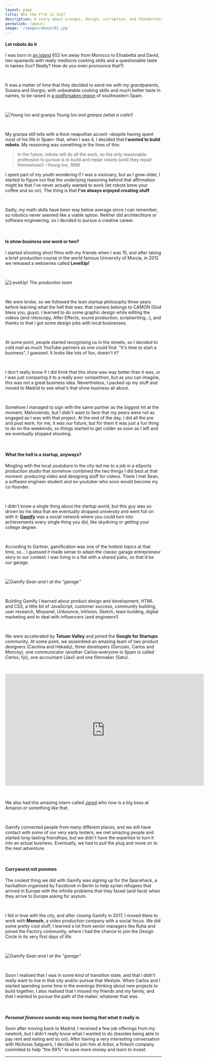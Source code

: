 ```yaml
---
layout: page
title: Who the f*ck is Ivo?
description: A story about oranges, design, corruption, and thunderstorms
permalink: /about/
image: '/images/about/01.jpg'
---
```


#### Let robots do it

I was born in [an island](https://unsplash.com/photos/BghGseQbAkA) 652 km away from Morocco to Elisabetta and David, two spaniards with really mediocre cooking skills and a questionable taste in names (Ivo? Really? How do you even pronounce that?)

<br>

It was a matter of time that they decided to send me with my grandparents, Susana and Giorgio,  with unbeatable cooking skills and much better taste in names, to be raised in [a godforsaken region](https://es.wikipedia.org/wiki/Murcia) of southeastern Spain.

<br>

![Young Ivo and granpa]({{site.baseurl}}/images/about/granpa-and-ivo.jpg)
*Young Ivo and granpa (what a cutie!)*

<br>

My granpa still tells with a thick neapolitan accent –despite having spent most of his life in Spain– that, when I was 4, I decided that <strong>I wanted to build robots</strong>. My reasoning was something in the lines of this:

> In the future, robots will do all the work, so the only reasonable profession to pursue is to build and repair robots (until they repair themselves!)
–<i>Young Ivo, 1998</i>

<!-- (Yes, I'm quoting myself. This is <i>my</i> website, isn't it?)

<br> -->

I spent part of my youth wondering if I was a visionary, but as I grew older, I started to figure out that the underlying reasoning behind that affirmation might be that I've never actually wanted to work (let robots brew your coffee and so on). The thing is that <strong>I've always enjoyed creating stuff</strong>. 

<br>

Sadly, my math skills have been way below average since I can remember, so robotics never seemed like a viable option. Neither did architechture or software engineering, so I decided to pursue a creative career.

<br>

#### Is <i>show business</i> one word or two?

I started shooting short films with my friends when I was 15, and after taking a brief production course in the world famous University of Murcia, in 2012 we released a webseries called <strong>LevelUp!</strong>

<br>

![LevelUp!]({{site.baseurl}}/images/about/02.jpeg)
*The production team*

<br>

We were broke, so we followed the <i>lean startup</i> philosophy three years before learning what the hell that was: that camera belongs to CAMON (God bless you, guys). I learned to do some graphic design while editing the videos (and rotoscopy, After Effects, sound production, scriptwriting...), and thanks to that I got some design jobs with local businesses.

<br>

At some point, people started recognising us in the streets, so I decided to cold mail as much YouTube partners as one could find. "It's time to start a business", I guessed. It looks like lots of fun, doesn't it?

<br>

I don't really know if I did think that this show was way better than it was, or I was just comparing it to a really poor competition, but as you can imagine, this was not a great business idea. Nevertheless, I packed up my stuff and moved to Madrid to see what's that show business all about.

<br>

Somehow I managed to sign with the same partner as the biggest hit at the moment, Malviviendo, but I didn't want to face that my peers were not as engaged as I was with that project. At the end of the day, I did all the pre and post work; for me, it was <i>our</i> future, but for them it was just a fun thing to do on the weekends, so things started to get colder as soon as I left and we eventually stopped shooting.

<br>

#### What the hell is a startup, anyways?

Mingling with the local <i>youtubers</i> in the city led me to a job in a eSports production studio that somehow combined the two things I did best at that moment: producing video and designing stuff for videos. There I met Sean, a software engineer student and ex-youtuber who soon would become my co-founder.

<br>

I didn't know a single thing about the startup world, but this guy was so driven by his idea that we eventually dropped university and went full on with it: <a href="gamify"><strong>Gamify</strong></a> was a social network where you could turn into achievements every single thing you did, like skydiving or getting your college degree.

<br>

According to Gartner, gamification was one of the hottest topics at that time, so... I guessed it made sense to adapt the classic garage entrepreneur story to our context: I was living in a flat with a shared patio, so that'd be our garage.

<br>

![Gamify]({{site.baseurl}}/images/about/gamify.jpg)
*Sean and I at the "garage"*

<br>

Building Gamify I learned about product design and development, HTML and CSS, a little bit of JavaScript, customer success, community building, user research, Mixpanel, Unbounce, InVision, Sketch, team building, digital marketing and to deal with influencers (and engineers!)

<br>

We were accelerated by <strong>Tetuan Valley</strong> and joined the <strong>Google for Startups</strong> community. At some point, we assembled an amazing team of two product designers (Carolina and Hekady), three developers (Gonzalo, Carlos and Mencey), one communicator (another Carlos–everyone in Spain is called <i>Carlos</i>, fyi), one accountant (Javi) and one filmmaker (Satu). 

<br>

<p><iframe src="https://www.youtube.com/watch?v=16gTCYtD5UA&feature=youtu.be" width="640" height="360" frameborder="0" allowfullscreen></iframe></p>

<br>

We also had this amazing intern called <a href="https://www.linkedin.com/in/jared-penner-b534a8143/">Jared</a> who now is a big boss at Amazon or something like that.

<br>

Gamify connected people from many different places, and we still have contact with some of our very early testers; we met amazing people and started long-lasting friendhips, but we didn't have the expertise to turn it into an actual business. Eventually, we had to pull the plug and move on to the next adventure.

<br>

#### Currywurst mit pommes

The coolest thing we did with Gamify was signing up for the Spacehack, a hackathon organised by Facebook in Berlin to help syrian refugees that arrived in Europe with the infinite problems that they faced (and face) when they arrive to Europe asking for asylum.

<br>

I fell in love with the city, and after closing Gamify in 2017, I moved there to work with <strong>Mensch</strong>, a video production company with a social focus. We did some pretty cool stuff, I learned a lot from senior managers like Ruha and joined the Factory community, where I had the chance to join the Design Circle in its very first days of life.

<br>

![Gamify]({{site.baseurl}}/images/about/gamify.jpg)
*Sean and I at the "garage"*

<br>

Soon I realised that I was in some kind of transition state, and that I didn't really want to live in that city and/or pursue that lifestyle. When Carlos and I started spending some time in the evenings thinking about new projects to build together, I also realised that I missed my friends and my family, and that I wanted to pursue the path of the maker, whatever that was.

<br>

#### <i>Personal finances</i> sounds way more boring that what it really is

Soon after moving back to Madrid, I received a few job offerings from my newtork, but I didn't really know what I wanted to do (besides being able to pay rent and eating and so on). After having a very interesting conversation with Nicholas Salguero, I decided to join him at Arbor, a fintech company commited to help "the 99%" to save more money and learn to invest. 

***
